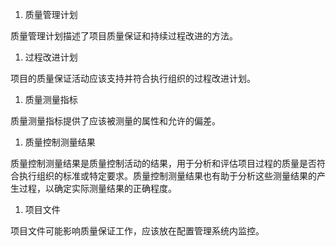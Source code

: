 
1. 质量管理计划

质量管理计划描述了项目质量保证和持续过程改进的方法。

1. 过程改进计划

项目的质量保证活动应该支持并符合执行组织的过程改进计划。

1. 质量测量指标

质量测量指标提供了应该被测量的属性和允许的偏差。

1. 质量控制测量结果

质量控制测量结果是质量控制活动的结果，用于分析和评估项目过程的质量是否符合执行组织的标准或特定要求。质量控制测量结果也有助于分析这些测量结果的产生过程，以确定实际测量结果的正确程度。

1. 项目文件

项目文件可能影响质量保证工作，应该放在配置管理系统内监控。
